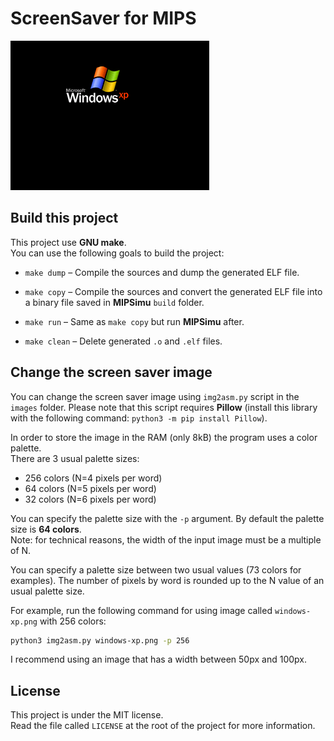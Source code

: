 # ScreenSaver for MIPS

![](preview.gif)



## Build this project

This project use **GNU make**.  
You can use the following goals to build the project:

- `make dump` –  Compile the sources and dump the generated ELF file.

- `make copy` – Compile the sources and convert the generated ELF file into a
                binary file saved in **MIPSimu** `build` folder.

- `make run` – Same as `make copy` but run **MIPSimu** after.

- `make clean` – Delete generated `.o` and `.elf` files.



## Change the screen saver image

You can change the screen saver image using `img2asm.py` script in the `images`
folder. Please note that this script requires **Pillow** (install this library
with the following command: `python3 -m pip install Pillow`).

In order to store the image in the RAM (only 8kB) the program uses a color
palette.  
There are 3 usual palette sizes:
- 256 colors (N=4 pixels per word)
- 64 colors (N=5 pixels per word)
- 32 colors (N=6 pixels per word)

You can specify the palette size with the `-p` argument. By default the palette
size is **64 colors**.  
Note: for technical reasons, the width of the input image must be a multiple of N.

You can specify a palette size between two usual values (73 colors for examples).
The number of pixels by word is rounded up to the N value of an usual palette
size.

For example, run the following command for using image called `windows-xp.png`
with 256 colors:
```sh
python3 img2asm.py windows-xp.png -p 256
```

I recommend using an image that has a width between 50px and 100px.



## License

This project is under the MIT license.  
Read the file called `LICENSE` at the root of the project for more information.
